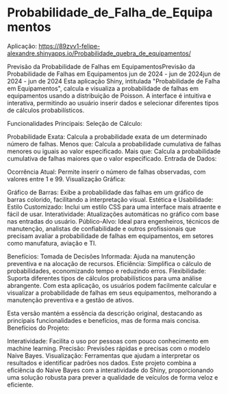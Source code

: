 # Probabilidade_de_Falha_de_Equipamentos
Aplicação: https://89zvv1-felipe-alexandre.shinyapps.io/Probabilidade_quebra_de_equipamentos/



Previsão da Probabilidade de Falhas em EquipamentosPrevisão da Probabilidade de Falhas em Equipamentos
jun de 2024 - jun de 2024jun de 2024 - jun de 2024
Esta aplicação Shiny, intitulada "Probabilidade de Falha em Equipamentos", calcula e visualiza a probabilidade de falhas em equipamentos usando a distribuição de Poisson. A interface é intuitiva e interativa, permitindo ao usuário inserir dados e selecionar diferentes tipos de cálculos probabilísticos.

Funcionalidades Principais:
Seleção de Cálculo:

Probabilidade Exata: Calcula a probabilidade exata de um determinado número de falhas.
Menos que: Calcula a probabilidade cumulativa de falhas menores ou iguais ao valor especificado.
Mais que: Calcula a probabilidade cumulativa de falhas maiores que o valor especificado.
Entrada de Dados:

Ocorrência Atual: Permite inserir o número de falhas observadas, com valores entre 1 e 99.
Visualização Gráfica:

Gráfico de Barras: Exibe a probabilidade das falhas em um gráfico de barras colorido, facilitando a interpretação visual.
Estética e Usabilidade:
Estilo Customizado: Inclui um estilo CSS para uma interface mais atraente e fácil de usar.
Interatividade: Atualizações automáticas no gráfico com base nas entradas do usuário.
Público-Alvo:
Ideal para engenheiros, técnicos de manutenção, analistas de confiabilidade e outros profissionais que precisam avaliar a probabilidade de falhas em equipamentos, em setores como manufatura, aviação e TI.

Benefícios:
Tomada de Decisões Informada: Ajuda na manutenção preventiva e na alocação de recursos.
Eficiência: Simplifica o cálculo de probabilidades, economizando tempo e reduzindo erros.
Flexibilidade: Suporta diferentes tipos de cálculos probabilísticos para uma análise abrangente.
Com esta aplicação, os usuários podem facilmente calcular e visualizar a probabilidade de falhas em seus equipamentos, melhorando a manutenção preventiva e a gestão de ativos.

Esta versão mantém a essência da descrição original, destacando as principais funcionalidades e benefícios, mas de forma mais concisa.
Benefícios do Projeto:

Interatividade: Facilita o uso por pessoas com pouco conhecimento em machine learning.
Precisão: Previsões rápidas e precisas com o modelo Naive Bayes.
Visualização: Ferramentas que ajudam a interpretar os resultados e identificar padrões nos dados.
Este projeto combina a eficiência do Naive Bayes com a interatividade do Shiny, proporcionando uma solução robusta para prever a qualidade de veículos de forma veloz e eficiente.
